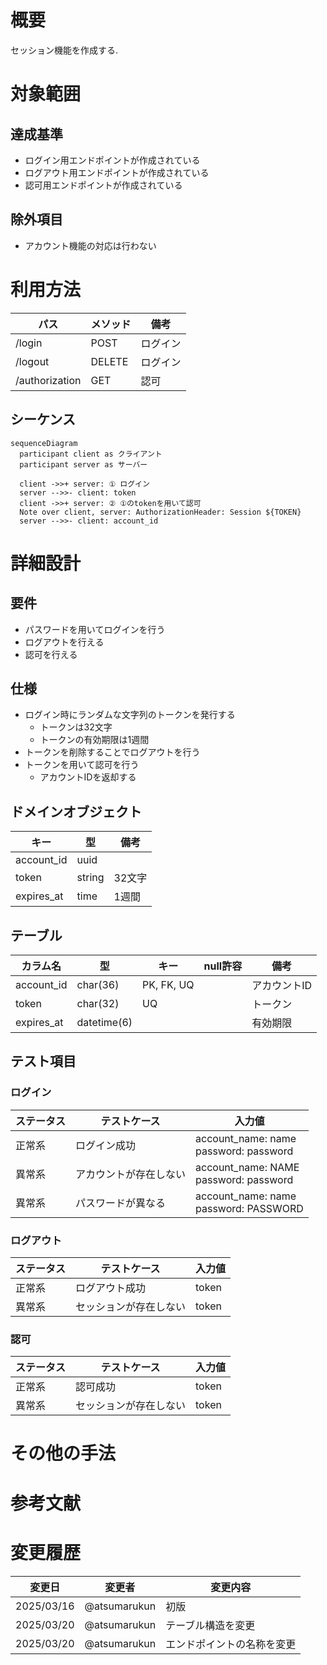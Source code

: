 # 概要

セッション機能を作成する.

# 対象範囲

## 達成基準

- ログイン用エンドポイントが作成されている
- ログアウト用エンドポイントが作成されている
- 認可用エンドポイントが作成されている

## 除外項目

- アカウント機能の対応は行わない

# 利用方法

| パス | メソッド | 備考 |
| --- | --- | --- |
| /login | POST | ログイン |
| /logout | DELETE | ログイン |
| /authorization | GET | 認可 |

## シーケンス

```mermaid
sequenceDiagram
  participant client as クライアント
  participant server as サーバー

  client ->>+ server: ① ログイン
  server -->>- client: token
  client ->>+ server: ② ①のtokenを用いて認可
  Note over client, server: AuthorizationHeader: Session ${TOKEN}
  server -->>- client: account_id
```

# 詳細設計

## 要件

- パスワードを用いてログインを行う
- ログアウトを行える
- 認可を行える

## 仕様

- ログイン時にランダムな文字列のトークンを発行する
  - トークンは32文字
  - トークンの有効期限は1週間
- トークンを削除することでログアウトを行う
- トークンを用いて認可を行う
  - アカウントIDを返却する

## ドメインオブジェクト

| キー | 型 | 備考 |
| --- | --- | --- |
| account_id | uuid | |
| token | string | 32文字 |
| expires_at | time | 1週間 |

## テーブル

| カラム名 | 型 | キー | null許容 | 備考 |
| --- | --- | --- | :---: | --- |
| account_id | char(36) | PK, FK, UQ | | アカウントID |
| token | char(32) | UQ | | トークン |
| expires_at | datetime(6) | | | 有効期限 |

## テスト項目

### ログイン

| ステータス | テストケース | 入力値 |
| --- | --- | --- |
| 正常系 | ログイン成功 | account_name: name<br />password: password |
| 異常系 | アカウントが存在しない | account_name: NAME<br />password: password |
| 異常系 | パスワードが異なる | account_name: name<br />password: PASSWORD |

### ログアウト

| ステータス | テストケース | 入力値 |
| --- | --- | --- |
| 正常系 | ログアウト成功 | token |
| 異常系 | セッションが存在しない | token |

### 認可

| ステータス | テストケース | 入力値 |
| --- | --- | --- |
| 正常系 | 認可成功 | token |
| 異常系 | セッションが存在しない | token |

# その他の手法

# 参考文献

# 変更履歴

| 変更日 | 変更者 | 変更内容 |
| --- | --- | --- |
| 2025/03/16 | @atsumarukun | 初版 |
| 2025/03/20 | @atsumarukun | テーブル構造を変更 |
| 2025/03/20 | @atsumarukun | エンドポイントの名称を変更 |
